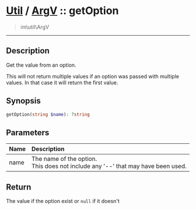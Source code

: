 # [Util](Util.md) / [ArgV](Util-ArgV.md) :: getOption
 > im\util\ArgV
____

## Description
Get the value from an option.

This will not return multiple values if an option was passed with
multiple values. In that case it will return the first value.

## Synopsis
```php
getOption(string $name): ?string
```

## Parameters
| Name | Description |
| :--- | :---------- |
| name | The name of the option.<br />This does not include any '--' that may have been used. |

## Return
The value if the option exist or `null` if it doesn't
